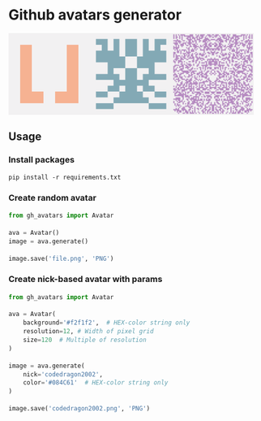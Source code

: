 # Github avatars generator

<p align="center">
  <div style="display: flex; align-items: flex-start;">
    <img src="./examples/7-350.png" style="width: 32%;"/>
    <img src="./examples/14-350.png" style="width: 32%;"/>
    <img src="./examples/70-350.png" style="width: 32%;"/>
  </div>
</p>

## Usage

### Install packages
```
pip install -r requirements.txt
```

### Create random avatar

```python
from gh_avatars import Avatar

ava = Avatar()
image = ava.generate()

image.save('file.png', 'PNG')
```

### Create nick-based avatar with params

```python
from gh_avatars import Avatar

ava = Avatar(
    background='#f2f1f2',  # HEX-color string only
    resolution=12, # Width of pixel grid
    size=120  # Multiple of resolution
)

image = ava.generate(
    nick='codedragon2002',
    color='#084C61'  # HEX-color string only
)

image.save('codedragon2002.png', 'PNG')
```
